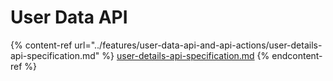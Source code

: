 # User Data API

{% content-ref url="../features/user-data-api-and-api-actions/user-details-api-specification.md" %}
[user-details-api-specification.md](../features/user-data-api-and-api-actions/user-details-api-specification.md)
{% endcontent-ref %}

